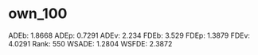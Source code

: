 # own_100

ADEb: 1.8668
ADEp: 0.7291
ADEv: 2.234
FDEb: 3.529
FDEp: 1.3879
FDEv: 4.0291
Rank: 550
WSADE: 1.2804
WSFDE: 2.3872